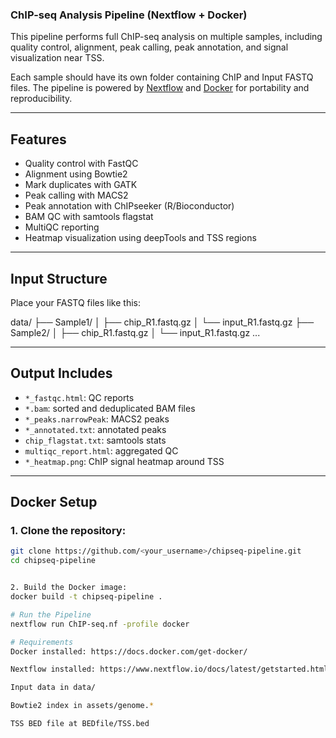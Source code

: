 ### ChIP-seq Analysis Pipeline (Nextflow + Docker)

This pipeline performs full ChIP-seq analysis on multiple samples, including quality control, alignment, peak calling, peak annotation, and signal visualization near TSS.

Each sample should have its own folder containing ChIP and Input FASTQ files. The pipeline is powered by [Nextflow](https://www.nextflow.io/) and [Docker](https://www.docker.com/) for portability and reproducibility.



--------

## Features

-  Quality control with FastQC
-  Alignment using Bowtie2
-  Mark duplicates with GATK
-  Peak calling with MACS2
-  Peak annotation with ChIPseeker (R/Bioconductor)
-  BAM QC with samtools flagstat
-  MultiQC reporting
-  Heatmap visualization using deepTools and TSS regions

---

##  Input Structure

Place your FASTQ files like this:

data/ ├── Sample1/ │ ├── chip_R1.fastq.gz │ └── input_R1.fastq.gz ├── Sample2/ │ ├── chip_R1.fastq.gz │ └── input_R1.fastq.gz ...


---

##  Output Includes

- `*_fastqc.html`: QC reports
- `*.bam`: sorted and deduplicated BAM files
- `*_peaks.narrowPeak`: MACS2 peaks
- `*_annotated.txt`: annotated peaks
- `chip_flagstat.txt`: samtools stats
- `multiqc_report.html`: aggregated QC
- `*_heatmap.png`: ChIP signal heatmap around TSS

---

##  Docker Setup

### 1. Clone the repository:

```bash
git clone https://github.com/<your_username>/chipseq-pipeline.git
cd chipseq-pipeline


2. Build the Docker image:
docker build -t chipseq-pipeline .

# Run the Pipeline
nextflow run ChIP-seq.nf -profile docker

# Requirements
Docker installed: https://docs.docker.com/get-docker/

Nextflow installed: https://www.nextflow.io/docs/latest/getstarted.html

Input data in data/

Bowtie2 index in assets/genome.*

TSS BED file at BEDfile/TSS.bed






